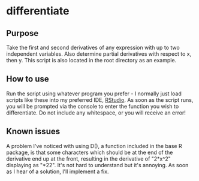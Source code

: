 # differentiate

## Purpose
Take the first and second derivatives of any expression with up to two independent variables. Also determine partial derivatives with respect to x, then y. This script is also located in the root directory as an example.

## How to use
Run the script using whatever program you prefer - I normally just load scripts like these into my preferred IDE, [RStudio](https://www.rstudio.com/). As soon as the script runs, you will be prompted via the console to enter the function you wish to differentiate. Do not include any whitespace, or you will receive an error!

## Known issues
A problem I've noticed with using D(), a function included in the base R package, is that some characters which should be at the end of the derivative end up at the front, resulting in the derivative of "2*x^2" displaying as "*22". It's not hard to understand but it's annoying. As soon as I hear of a solution, I'll implement a fix.